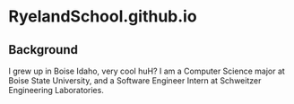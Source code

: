 # RyelandSchool.github.io

## Background
I grew up in Boise Idaho, very cool huH? I am a Computer Science major at Boise State University, and a Software Engineer Intern at Schweitzer Engineering Laboratories. 
